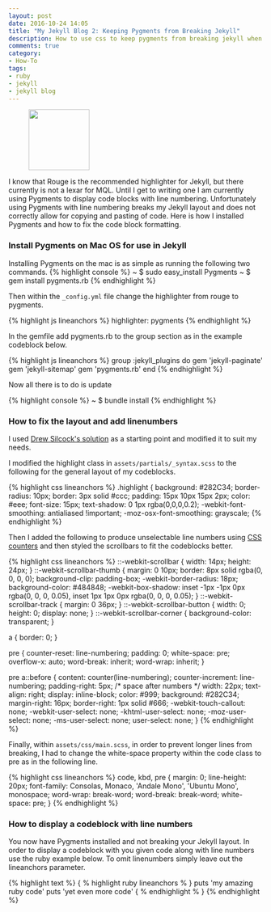 ```yaml
---
layout: post
date: 2016-10-24 14:05
title: "My Jekyll Blog 2: Keeping Pygments from Breaking Jekyll"
description: How to use css to keep pygments from breaking jekyll when using line numbers.
comments: true
category:
- How-To
tags:
- ruby
- jekyll
- jekyll blog
---
```

<figure class="alignleft">
	<img src="{{ site.url }}/assets/pygments-logo.png" width="120"/>
</figure>
I know that Rouge is the recommended highlighter for Jekyll, but there currently
is not a lexar for MQL.  Until I get to writing one I am currently using Pygments
to display code blocks with line numbering. Unfortunately using Pygments with line
numbering breaks my Jekyll layout and does not correctly allow for copying and pasting
of code.  Here is how I installed Pygments and how to fix the code block formatting.

### Install Pygments on Mac OS for use in Jekyll

Installing Pygments on the mac is as simple as running the following two commands.
{% highlight console %}
 ~ $ sudo easy_install Pygments
 ~ $ gem install pygments.rb
{% endhighlight %}

Then within the <code>_config.yml</code> file change the highlighter from rouge to pygments.

{% highlight js lineanchors %}
highlighter: pygments
{% endhighlight %}

In the gemfile add pygments.rb to the group section as in the example codeblock below.

{% highlight js lineanchors %}
group :jekyll_plugins do
	gem 'jekyll-paginate'
	gem 'jekyll-sitemap'
	gem 'pygments.rb'
end
{% endhighlight %}

Now all there is to do is update

{% highlight console %}
 ~ $ bundle install
{% endhighlight %}

### How to fix the layout and add linenumbers

I used [Drew Silcock's solution](https://drewsilcock.co.uk/proper-linenumbers) as
a starting point and modified it to suit my needs.

I modified the highlight class in <code>assets/partials/_syntax.scss</code> to the following
for the general layout of my codeblocks.

{% highlight css lineanchors %}
.highlight { background: #282C34;
             border-radius: 10px;
             border: 3px solid #ccc;
             padding: 15px 10px 15px 2px;
             color: #eee;
             font-size: 15px;
             text-shadow: 0 1px rgba(0,0,0,0.2);
             -webkit-font-smoothing: antialiased !important;
             -moz-osx-font-smoothing: grayscale;
{% endhighlight %}

Then I added the following to produce unselectable line numbers using
[CSS counters](https://developer.mozilla.org/en-US/docs/Web/CSS/CSS_Lists_and_Counters/Using_CSS_counters)
and then styled the scrollbars to fit the codeblocks better.

{% highlight css lineanchors %}
::-webkit-scrollbar {
  width: 14px;
  height: 24px;
}
::-webkit-scrollbar-thumb {
  margin: 0 10px;
  border: 8px solid rgba(0, 0, 0, 0);
  background-clip: padding-box;
  -webkit-border-radius: 18px;
  background-color: #484848;
  -webkit-box-shadow: inset -1px -1px 0px rgba(0, 0, 0, 0.05), inset 1px 1px 0px rgba(0, 0, 0, 0.05);
}
::-webkit-scrollbar-track {
  margin: 0 36px;
}
::-webkit-scrollbar-button {
  width: 0;
  height: 0;
  display: none;
}
::-webkit-scrollbar-corner {
  background-color: transparent;
}

a {
  border: 0;
}

pre {
  counter-reset: line-numbering;
  padding: 0;
  white-space: pre;
  overflow-x: auto;
  word-break: inherit;
  word-wrap: inherit;
}

pre a::before {
  content: counter(line-numbering);
  counter-increment: line-numbering;
  padding-right: 5px; /* space after numbers */
  width: 22px;
  text-align: right;
  display: inline-block;
  color: #999;
  background: #282C34;
  margin-right: 16px;
  border-right: 1px solid #666;
  -webkit-touch-callout: none;
  -webkit-user-select: none;
  -khtml-user-select: none;
  -moz-user-select: none;
  -ms-user-select: none;
  user-select: none;
}
{% endhighlight %}

Finally, within <code>assets/css/main.scss</code>, in order to prevent longer lines from breaking, I had to change the white-space
property within the code class to pre as in the following line.

{% highlight css lineanchors %}
code, kbd, pre { margin: 0;
                 line-height: 20px;
                 font-family: Consolas, Monaco, 'Andale Mono', 'Ubuntu Mono', monospace;
                 word-wrap: break-word;
                 word-break: break-word;
                 white-space: pre; }
{% endhighlight %}

### How to display a codeblock with line numbers

You now have Pygments installed and not breaking your Jekyll layout. In order to display
a codeblock with you given code along with line numbers use the ruby example below.
To omit linenumbers simply leave out the lineanchors parameter.

{% highlight text %}
  { % highlight ruby lineanchors % }
   puts 'my amazing ruby code'
   puts 'yet even more code'
  { % endhighlight % }
{% endhighlight %}
